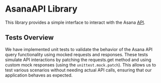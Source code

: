 # AsanaAPI Library 
This library provides a simple interface to interact with the Asana [API](https://developers.asana.com/docs/api-features).

## Tests Overview
We have implemented unit tests to validate the behavior of the Asana API query functionality using mocked requests and responses. These tests simulate API interactions by patching the requests.get method and using custom mock responses (using the `unittest.mock.patch`). This allows us to test various scenarios without needing actual API calls, ensuring that our application behaves as expected.